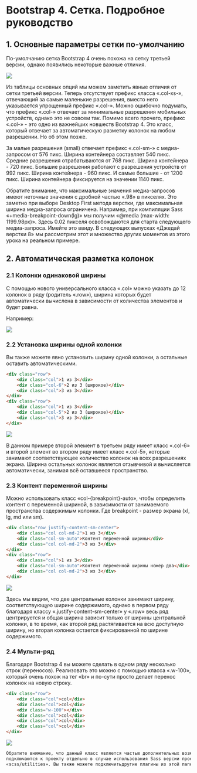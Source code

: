 # Bootstrap 4. Сетка. Подробное руководство
<h2>1. Основные параметры сетки по-умолчанию</h2>
<p>По-умолчанию сетка Bootstrap 4 очень похожа на сетку третьей версии, однако появились некоторые важные отличия.</p>
<img src="https://webdesign-master.ru/img/blog/html-css/bootstrap-4/1-1-grid-options.jpg"/>
<p>Из таблицы основных опций мы можем заметить явные отличия от сетки третьей версии. Теперь отсутствует префикс класса «.col-xs-», отвечающий за самые маленькие разрешения, вместо него указывается упрощенный префикс «.col-». Можно ошибочно подумать, что префикс «.col-» отвечает за минимальные разрешения мобильных устройств, однако это не совсем так. Помимо всего прочего, префикс «.col-» - это одно из важнейших новшеств Bootstrap 4. Это класс, который отвечает за автоматическую разметку колонок на любом разрешении. Но об этом позже.</p>
<p>За малые разрешения (small) отвечает префикс «.col-sm-» с медиа-запросом от 576 пикс. Ширина контейнера составляет 540 пикс. Средние разрешения отрабатываются от 768 пикс. Ширина контейнера - 720 пикс. Большие разрешения работают с разрешения устройств от 992 пикс. Ширина контейнера - 960 пикс. И самые большие - от 1200 пикс. Ширина контейнера фиксируется на значении 1140 пикс.</p>
<p>Обратите внимание, что максимальные значения медиа-запросов имеют неточные значения с дробной частью «.98» в пикселях. Это заметно при выборе Desktop First метода верстки, где максимальная ширина медиа-запроса ограничена. Например, при компиляции Sass «+media-breakpoint-down(lg)» мы получим «@media (max-width: 1199.98px)». Здесь 0.02 пикселя освобождаются для старта следующего медиа-запроса. Имейте это ввиду. В следующих выпусках «Джедай верстки 8» мы рассмотрим этот и множество других моментов из этого урока на реальном примере.</p>
<h2>2. Автоматическая разметка колонок</h2>
<h3>2.1 Колонки одинаковой ширины</h3>
<p>С помощью нового универсального класса «.col» можно указать до 12 колонок в ряду (родитель «.row»), ширина которых будет автоматически вычислена в зависимости от количества элементов и будет равна.</p>
<p>Например:</p>
<img src="https://webdesign-master.ru/img/blog/html-css/bootstrap-4/2-1-kolonki-odinakovoy-shiriny.jpg"/>
<h3>2.2 Установка ширины одной колонки</h3>
<p>Вы также можете явно установить ширину одной колонки, а остальные оставить автоматическими.</p>

```html
<div class="row">
    <div class="col">1 из 3</div>
    <div class="col-6">2 из 3 (широкое)</div>
    <div class="col">3 из 3</div>
</div>
<div class="row">
    <div class="col">1 из 3</div>
    <div class="col-5">2 из 3 (широкое)</div>
    <div class="col">3 из 3</div>
</div>
```

<img src="https://webdesign-master.ru/img/blog/html-css/bootstrap-4/2-2-ustanovka-shiriny-odnoy-kolonki.jpg"/>
<p>В данном примере второй элемент в третьем ряду имеет класс «.col-6» и второй элемент во втором ряду имеет класс «.col-5», которые занимают соответствующее количество колонок на всех разрешениях экрана. Ширина остальных колонок является отзывчивой и вычисляется автоматически, занимая всё оставшееся пространство.</p>
<h3>2.3 Контент переменной ширины</h3>
<p>Можно использовать класс «col-{breakpoint}-auto», чтобы определить контент с переменной шириной, в зависимости от занимаемого пространства содержимым колонки. Где breakpoint - размер экрана (xl, lg, md или sm).</p>

```html
<div class="row justify-content-sm-center">
    <div class="col col-md-2">1 из 3</div>
    <div class="col-sm-auto">Контент переменной ширины</div>
    <div class="col col-md-2">3 из 3</div>
</div>
<div class="row">
    <div class="col">1 из 3</div>
    <div class="col-sm-auto">Контент переменной ширины номер два</div>
    <div class="col col-md-2">3 из 3</div>
</div>
```

<img src="https://webdesign-master.ru/img/blog/html-css/bootstrap-4/2-3-kontent-peremennoy-shiriny.jpg"/>
<p>
Здесь мы видим, что две центральные колонки занимают ширину, соответствующую ширине содержимого, однако в первом ряду благодаря классу «.justify-content-sm-center» у «.row» весь ряд центрируется и общая ширина зависит только от ширины центральной колонки, в то время, как второй ряд растягивается на всю доступную ширину, но вторая колонка остается фиксированной по ширине содержимого.</p>
<h3>2.4 Мульти-ряд</h3>
<p>Благодаря Bootstrap 4 вы можете сделать в одном ряду несколько строк (переносов). Реализовать это можно с помощью класса «.w-100», который очень похож на тег «br» и по-сути просто делает перенос колонок на новую строку.</p>

```html
<div class="row">
    <div class="col">col</div>
    <div class="col">col</div>
    <div class="w-100"></div>
    <div class="col">col</div>
    <div class="col">col</div>
    <div class="col">col</div>
</div>
```

<img src="https://webdesign-master.ru/img/blog/html-css/bootstrap-4/2-4-multi-ryad.jpg"/>

```bash
Обратите внимание, что данный класс является частью дополнительных возможностей Bootstrap 4, которые 
подключаются к проекту отдельно в случае использования Sass версии проекта Bootstrap и находятся в папке
«scss/utilities». Вы также можете подключитьдругие плагины из этой папки к вашему проекту по необходимости.
```
